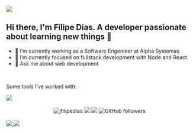 <img src="https://filipedias.dev/default-og.png" />


<h2>
  Hi there, I'm Filipe Dias. A developer passionate about learning new things 👋
</h2>

<ul>
  <li>🔭 I’m currently working as a Software Engenieer at Alpha Systemas</li>
  <li>🌱 I’m currently focused on fullstack development with Node and React</li>
  <li>💬 Ask me about web development</li>
</ul>

<br>

<p>Some tools I've worked with:</p>

<div>
  <a href="https://skillicons.dev">
    <img src="https://skillicons.dev/icons?i=git,github,html,css,js,ts,jest,vitest,vite,astro,svelte,react,nextjs,tailwind,styledcomponents,nodejs,express,nestjs,prisma,go,cs,dotnet,sqlite,postgres,mysql,docker,linux,aws,vercel,netlify,figma" />
  </a>
</div>

<br>

<div align="center">
   <img src="https://komarev.com/ghpvc/?username=jfilipedias" alt="jfilipedias" />
  <a href="https://www.linkedin.com/in/jfilipedias/" target="_blank"><img src="https://img.shields.io/badge/-Filipe%20Dias-blue?style=flat&logo=Linkedin&logoColor=white&link=https://www.linkedin.com/in/jfilipedias/"/></a>
  <a href="mailto:filipediascontato@gmail.com"><img src="https://img.shields.io/badge/-filipediascontato@gmail.com-red?style=flat&logo=Gmail&logoColor=white&link=mailto:filipediascontato@gmail.com"/></a>
   <img alt="GitHub followers" src="https://img.shields.io/github/followers/jfilipedias?style=social">       
</div>

<br>

<div>
  <a href="https://github.com/anuraghazra/github-readme-stats">
    <img src="https://github-readme-stats.vercel.app/api?username=jfilipedias&show_icons=true&count_private=true&hide=issues" />
  </a>
  
  <a href="https://github.com/anuraghazra/github-readme-stats">
    <img src="https://github-readme-stats.vercel.app/api/top-langs/?username=jfilipedias&layout=compact&langs_count=6&hide=shaderlab,hlsl," />
  </a>
</div>
